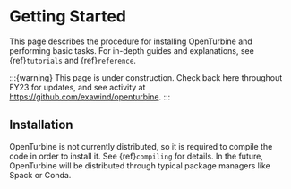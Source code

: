 # Getting Started

This page describes the procedure for installing OpenTurbine
and performing basic tasks. For in-depth guides and explanations,
see {ref}`tutorials` and {ref}`reference`.

:::{warning}
This page is under construction. Check back here throughout FY23
for updates, and see activity at https://github.com/exawind/openturbine.
:::


## Installation

OpenTurbine is not currently distributed, so it is required to
compile the code in order to install it. See {ref}`compiling`
for details. In the future, OpenTurbine will be distributed
through typical package managers like Spack or Conda.
